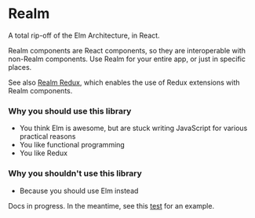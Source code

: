 # Realm

A total rip-off of the Elm Architecture, in React.

Realm components are React components, so they are interoperable with non-Realm components. Use Realm for your entire app, or just in specific places.

See also [Realm Redux](https://github.com/acdlite/realm-redux), which enables the use of Redux extensions with Realm components.

### Why you should use this library

- You think Elm is awesome, but are stuck writing JavaScript for various practical reasons
- You like functional programming
- You like Redux

### Why you shouldn't use this library

- Because you should use Elm instead

Docs in progress. In the meantime, see this [test](https://github.com/acdlite/realm/blob/master/src/__tests__/realm-test.js) for an example.

